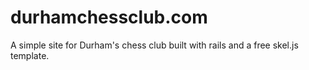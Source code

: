 # durhamchessclub.com 

A simple site for Durham's chess club built with rails and a free skel.js template.
